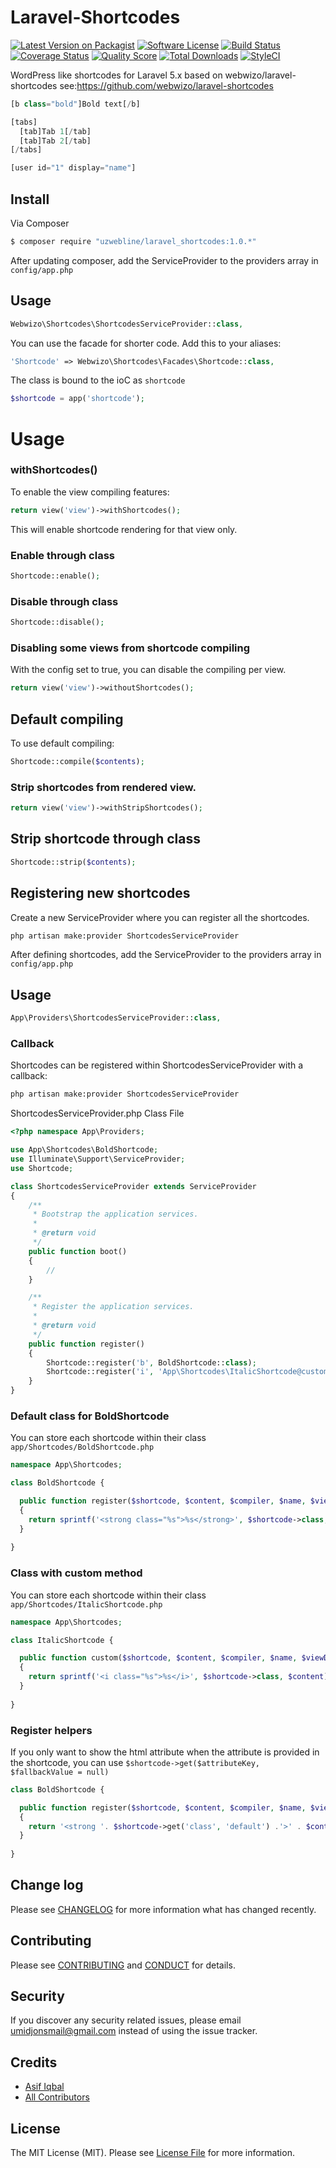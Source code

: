 # Laravel-Shortcodes

[![Latest Version on Packagist][ico-version]][link-packagist]
[![Software License][ico-license]](LICENSE.md)
[![Build Status][ico-travis]][link-travis]
[![Coverage Status][ico-scrutinizer]][link-scrutinizer]
[![Quality Score][ico-code-quality]][link-code-quality]
[![Total Downloads][ico-downloads]][link-downloads]
[![StyleCI](https://styleci.io/repos/59507292/shield)](https://styleci.io/repos/59507292)

WordPress like shortcodes for Laravel 5.x based on webwizo/laravel-shortcodes see:https://github.com/webwizo/laravel-shortcodes

```php
[b class="bold"]Bold text[/b]

[tabs]
  [tab]Tab 1[/tab]
  [tab]Tab 2[/tab]
[/tabs]

[user id="1" display="name"]
```

## Install

Via Composer

``` bash
$ composer require "uzwebline/laravel_shortcodes:1.0.*"
```

After updating composer, add the ServiceProvider to the providers array in `config/app.php`

## Usage

```php
Webwizo\Shortcodes\ShortcodesServiceProvider::class,
```

You can use the facade for shorter code. Add this to your aliases:

```php
'Shortcode' => Webwizo\Shortcodes\Facades\Shortcode::class,
```

The class is bound to the ioC as `shortcode`

```php
$shortcode = app('shortcode');
```

# Usage

### withShortcodes()

To enable the view compiling features:

```php
return view('view')->withShortcodes();
```

This will enable shortcode rendering for that view only.

### Enable through class

```php
Shortcode::enable();
```

### Disable through class

```php
Shortcode::disable();
```

### Disabling some views from shortcode compiling

With the config set to true, you can disable the compiling per view.

```php
return view('view')->withoutShortcodes();
```

## Default compiling

To use default compiling:

```php
Shortcode::compile($contents);
```

### Strip shortcodes from rendered view.

```php
return view('view')->withStripShortcodes();
```

## Strip shortcode through class

```php
Shortcode::strip($contents);
```

## Registering new shortcodes

Create a new ServiceProvider where you can register all the shortcodes.

``` bash
php artisan make:provider ShortcodesServiceProvider
```

After defining shortcodes, add the ServiceProvider to the providers array in `config/app.php`

## Usage

```php
App\Providers\ShortcodesServiceProvider::class,
```

### Callback

Shortcodes can be registered within ShortcodesServiceProvider with a callback:

```bash
php artisan make:provider ShortcodesServiceProvider
```

ShortcodesServiceProvider.php Class File
```php
<?php namespace App\Providers;

use App\Shortcodes\BoldShortcode;
use Illuminate\Support\ServiceProvider;
use Shortcode;

class ShortcodesServiceProvider extends ServiceProvider
{
    /**
     * Bootstrap the application services.
     *
     * @return void
     */
    public function boot()
    {
        //
    }

    /**
     * Register the application services.
     *
     * @return void
     */
    public function register()
    {
        Shortcode::register('b', BoldShortcode::class);
        Shortcode::register('i', 'App\Shortcodes\ItalicShortcode@custom');
    }
}
```

### Default class for BoldShortcode

You can store each shortcode within their class `app/Shortcodes/BoldShortcode.php`
```php
namespace App\Shortcodes;

class BoldShortcode {

  public function register($shortcode, $content, $compiler, $name, $viewData)
  {
    return sprintf('<strong class="%s">%s</strong>', $shortcode->class, $content);
  }
  
}
```

### Class with custom method

You can store each shortcode within their class `app/Shortcodes/ItalicShortcode.php`
```php
namespace App\Shortcodes;

class ItalicShortcode {

  public function custom($shortcode, $content, $compiler, $name, $viewData)
  {
    return sprintf('<i class="%s">%s</i>', $shortcode->class, $content);
  }
  
}
```

### Register helpers

If you only want to show the html attribute when the attribute is provided in the shortcode, you can use `$shortcode->get($attributeKey, $fallbackValue = null)`

```php
class BoldShortcode {

  public function register($shortcode, $content, $compiler, $name, $viewData)
  {
    return '<strong '. $shortcode->get('class', 'default') .'>' . $content . '</strong>';
  }
  
}
```

## Change log

Please see [CHANGELOG](CHANGELOG.md) for more information what has changed recently.

## Contributing

Please see [CONTRIBUTING](CONTRIBUTING.md) and [CONDUCT](CONDUCT.md) for details.

## Security

If you discover any security related issues, please email umidjonsmail@gmail.com instead of using the issue tracker.

## Credits

- [Asif Iqbal][link-author]
- [All Contributors][link-contributors]

## License

The MIT License (MIT). Please see [License File](LICENSE.md) for more information.

[ico-version]: https://img.shields.io/packagist/v/webwizo/laravel-shortcodes.svg?style=flat-square
[ico-license]: https://img.shields.io/badge/license-MIT-brightgreen.svg?style=flat-square
[ico-travis]: https://img.shields.io/travis/webwizo/laravel-shortcodes/master.svg?style=flat-square
[ico-scrutinizer]: https://img.shields.io/scrutinizer/coverage/g/webwizo/laravel-shortcodes.svg?style=flat-square
[ico-code-quality]: https://img.shields.io/scrutinizer/g/webwizo/laravel-shortcodes.svg?style=flat-square
[ico-downloads]: https://img.shields.io/packagist/dt/webwizo/laravel-shortcodes.svg?style=flat-square

[link-packagist]: https://packagist.org/packages/webwizo/laravel-shortcodes
[link-travis]: https://travis-ci.org/webwizo/laravel-shortcodes
[link-scrutinizer]: https://scrutinizer-ci.com/g/webwizo/laravel-shortcodes/code-structure
[link-code-quality]: https://scrutinizer-ci.com/g/webwizo/laravel-shortcodes
[link-downloads]: https://packagist.org/packages/webwizo/laravel-shortcodes
[link-author]: https://github.com/webwizo
[link-contributors]: ../../contributors
